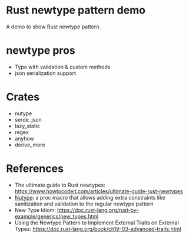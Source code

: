 Rust newtype pattern demo
==========================

A demo to show Rust newtype pattern.

# newtype pros

* Type with validation & custom methods
* json serialization support

# Crates

* nutype
* serde_json
* lazy_static
* regex
* anyhow
* derive_more


# References

* The ultimate guide to Rust newtypes: https://www.howtocodeit.com/articles/ultimate-guide-rust-newtypes
* [Nutype](https://github.com/greyblake/nutype): a proc macro that allows adding extra constraints like sanitization and validation to the regular newtype pattern
* New Type Idiom: https://doc.rust-lang.org/rust-by-example/generics/new_types.html
* Using the Newtype Pattern to Implement External Traits on External Types: https://doc.rust-lang.org/book/ch19-03-advanced-traits.html
